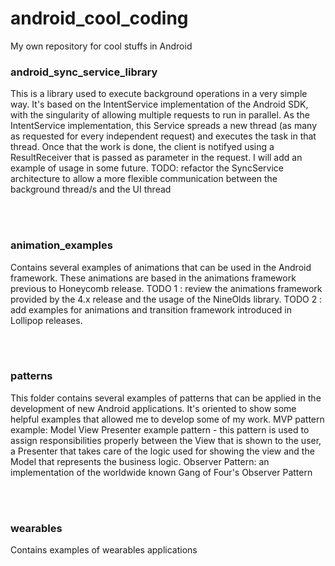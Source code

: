 <h1>android_cool_coding</h1>

My own repository for cool stuffs in Android


<h3>android_sync_service_library</h3>
<p>This is a library used to execute background operations in a very simple way. It's based on the IntentService implementation of the Android SDK, with the singularity of allowing multiple requests to run in parallel. As the IntentService implementation, this Service spreads a new thread (as many as requested for every independent request) and executes the task in that thread. Once that the work is done, the client is notifyed using a ResultReceiver that is passed as parameter in the request. I will add an example of usage in some future.
TODO: refactor the SyncService architecture to allow a more flexible communication between the background thread/s and the UI thread</p>

<br><br>

<h3>animation_examples</h3>
<p>Contains several examples of animations that can be used in the Android framework. These animations are based in the animations framework previous to Honeycomb release.
TODO 1 : review the animations framework provided by the 4.x release and the usage of the NineOlds library.
TODO 2 : add examples for animations and transition framework introduced in Lollipop releases.</p>


<br><br>

<h3>patterns</h3>
<p>This folder contains several examples of patterns that can be applied in the development of new Android applications. It's oriented to show some helpful examples that allowed me to develop some of my work.
MVP pattern example: Model View Presenter example pattern - this pattern is used to assign responsibilities properly between the View that is shown to the user, a Presenter that takes care of the logic used for showing the view and the Model that represents the business logic.
Observer Pattern: an implementation of the worldwide known Gang of Four's Observer Pattern </p>


<br><br>

<h3>wearables</h3>
<p>Contains examples of wearables applications</p>

